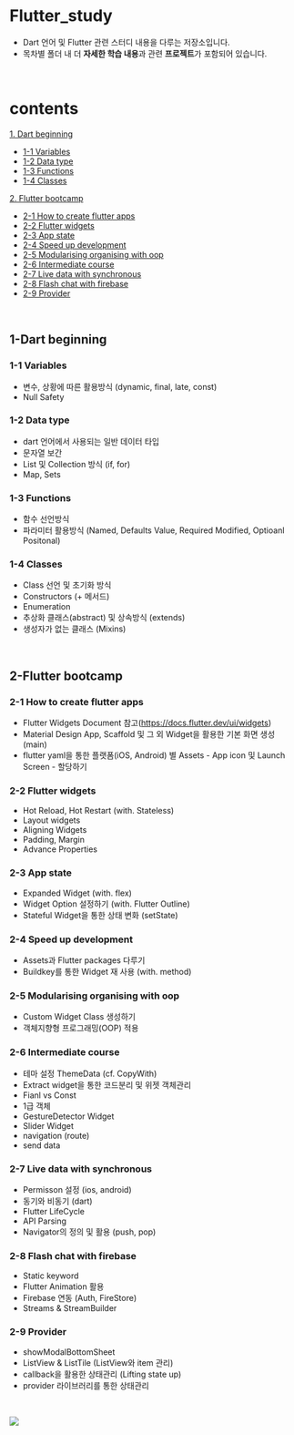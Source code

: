 # Flutter_study
- Dart 언어 및 Flutter 관련 스터디 내용을 다루는 저장소입니다.
- 목차별 폴더 내 더 **자세한 학습 내용**과 관련 **프로젝트**가 포함되어 있습니다.

<br>

# contents

[1. Dart beginning](#1-Dart-beginning)
  - [1-1 Variables](#1-1-Variables)
  - [1-2 Data type](#1-2-Data-type)
  - [1-3 Functions](#1-3-Functions)
  - [1-4 Classes](#1-4-Classes)

[2. Flutter bootcamp](#2-Flutter-bootcamp)
  - [2-1 How to create flutter apps](#2-1-How-to-create-flutter-apps)
  - [2-2 Flutter widgets](#2-2-Flutter-widgets)
  - [2-3 App state](#2-3-App-state)
  - [2-4 Speed up development](#2-4-Speed-up-development)
  - [2-5 Modularising organising with oop](#2-5-modularising-organising-with-oop)
  - [2-6 Intermediate course](#2-6-Intermediate-course)
  - [2-7 Live data with synchronous](#2-7-Live-data-with-synchronous)
  - [2-8 Flash chat with firebase](#2-8-Flash-chat-with-firebase)
  - [2-9 Provider](#2-9-Provider)


<br>

## 1-Dart beginning

### 1-1 Variables

- 변수, 상황에 따른 활용방식 (dynamic, final, late, const)
- Null Safety

### 1-2 Data type

- dart 언어에서 사용되는 일반 데이터 타입
- 문자열 보간
- List 및 Collection 방식 (if, for)
- Map, Sets

### 1-3 Functions

- 함수 선언방식
- 파라미터 활용방식 (Named, Defaults Value, Required Modified, Optioanl Positonal)

### 1-4 Classes
- Class 선언 및 초기화 방식
- Constructors (+ 메서드)
- Enumeration
- 추상화 클래스(abstract) 및 상속방식 (extends)
- 생성자가 없는 클래스 (Mixins)

<br>

## 2-Flutter bootcamp

### 2-1 How to create flutter apps
- Flutter Widgets Document 참고(https://docs.flutter.dev/ui/widgets)
- Material Design App, Scaffold 및 그 외 Widget을 활용한 기본 화면 생성 (main)
- flutter yaml을 통한 플랫폼(iOS, Android) 별 Assets - App icon 및 Launch Screen - 할당하기

### 2-2 Flutter widgets
- Hot Reload, Hot Restart (with. Stateless)
- Layout widgets
- Aligning Widgets
- Padding, Margin
- Advance Properties
    
### 2-3 App state
- Expanded Widget (with. flex)
- Widget Option 설정하기 (with. Flutter Outline)
- Stateful Widget을 통한 상태 변화 (setState)
    
### 2-4 Speed up development
- Assets과 Flutter packages 다루기
- Buildkey를 통한 Widget 재 사용 (with. method)

### 2-5 Modularising organising with oop
- Custom Widget Class 생성하기
- 객체지향형 프로그래밍(OOP) 적용

### 2-6 Intermediate course
- 테마 설정 ThemeData (cf. CopyWith)
- Extract widget을 통한 코드분리 및 위젯 객체관리
- Fianl vs Const
- 1급 객체
- GestureDetector Widget
- Slider Widget 
- navigation (route)
- send data

### 2-7 Live data with synchronous
- Permisson 설정 (ios, android)
- 동기와 비동기 (dart)
- Flutter LifeCycle
- API Parsing
- Navigator의 정의 및 활용 (push, pop)

### 2-8 Flash chat with firebase
- Static keyword
- Flutter Animation 활용
- Firebase 연동 (Auth, FireStore)
- Streams & StreamBuilder

### 2-9 Provider
- showModalBottomSheet
- ListView & ListTile (ListView와 item 관리)
- callback을 활용한 상태관리 (Lifting state up)
- provider 라이브러리를 통한 상태관리

<br>

<a href="https://hits.seeyoufarm.com"><img src="https://hits.seeyoufarm.com/api/count/incr/badge.svg?url=https%3A%2F%2Fgithub.com%2Fonthelots%2FScoop&count_bg=%230CC0DF&title_bg=%23555555&icon=&icon_color=%23E7E7E7&title=hits&edge_flat=false"/></a>
